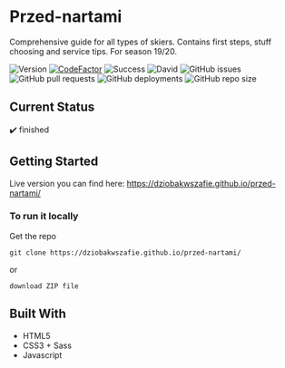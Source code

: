 # Przed-nartami

Comprehensive guide for all types of skiers. Contains first steps, stuff choosing and service tips.
For season 19/20.

![Version](hhttps://img.shields.io/badge/Version-Finished-brightgreen)
[![CodeFactor](https://www.codefactor.io/repository/github/dziobakwszafie/przed-nartami/badge)](https://www.codefactor.io/repository/github/dziobakwszafie/przed-nartami)
![Success](https://img.shields.io/badge/GitHub_Actions-success-success.svg?logo=github&logoColor=white)
![David](https://img.shields.io/david/dziobakwszafie/przed-nartami?color=green)
![GitHub issues](https://img.shields.io/github/issues-raw/dziobakwszafie/przed-nartami)
![GitHub pull requests](https://img.shields.io/github/issues-pr-raw/dziobakwszafie/przed-nartami)
![GitHub deployments](https://img.shields.io/github/deployments/dziobakwszafie/przed-nartami/github-pages?label=dh-pages%20deploy)
![GitHub repo size](https://img.shields.io/github/repo-size/dziobakwszafie/przed-nartami)

## Current Status

:heavy_check_mark: finished

## Getting Started

Live version you can find here: https://dziobakwszafie.github.io/przed-nartami/

### To run it locally

Get the repo

```
git clone https://dziobakwszafie.github.io/przed-nartami/
```

or

```
download ZIP file
```

## Built With

- HTML5
- CSS3 + Sass
- Javascript
